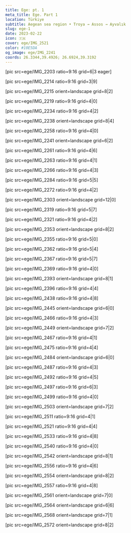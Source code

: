 ```yaml
---
title: Ege: pt. 1
meta_title: Ege. Part 1
location: Türkiye
subtitle: Aegean sea region • Troya → Assos → Ayvalık 
slug: ege-1
date: 2023-02-22
icon: 🇹🇷
cover: ege/IMG_2521
color: #10E5DA
og_image: ege/IMG_2241
coords: 26.3344,39.4926; 26.6924,39.3192
---
```


[pic src=ege/IMG_2203 ratio=9:16 grid=6|3 eager]

[pic src=ege/IMG_2214 ratio=9:16 grid=3|9]

[pic src=ege/IMG_2215 orient=landscape grid=8|2]

[pic src=ege/IMG_2219 ratio=9:16 grid=4|0]

[pic src=ege/IMG_2234 ratio=9:16 grid=4|2]

[pic src=ege/IMG_2238 orient=landscape grid=8|4]

[pic src=ege/IMG_2258 ratio=9:16 grid=4|0]

[pic src=ege/IMG_2241 orient=landscape grid=6|2]

[pic src=ege/IMG_2261 ratio=9:16 grid=4|6]

[pic src=ege/IMG_2263 ratio=9:16 grid=4|1]

[pic src=ege/IMG_2266 ratio=9:16 grid=4|3]

[pic src=ege/IMG_2284 ratio=9:16 grid=5|5]

[pic src=ege/IMG_2272 ratio=9:16 grid=4|2]

[pic src=ege/IMG_2303 orient=landscape grid=12|0]

[pic src=ege/IMG_2319 ratio=9:16 grid=5|7]

[pic src=ege/IMG_2321 ratio=9:16 grid=4|2]

[pic src=ege/IMG_2353 orient=landscape grid=8|2]

[pic src=ege/IMG_2355 ratio=9:16 grid=5|0]

[pic src=ege/IMG_2362 ratio=9:16 grid=5|4]

[pic src=ege/IMG_2367 ratio=9:16 grid=5|7]

[pic src=ege/IMG_2369 ratio=9:16 grid=4|0]

[pic src=ege/IMG_2393 orient=landscape grid=8|1]

[pic src=ege/IMG_2396 ratio=9:16 grid=4|4]

[pic src=ege/IMG_2438 ratio=9:16 grid=4|8]

[pic src=ege/IMG_2445 orient=landscape grid=6|0]

[pic src=ege/IMG_2466 ratio=9:16 grid=4|3]

[pic src=ege/IMG_2449 orient=landscape grid=7|2]

[pic src=ege/IMG_2467 ratio=9:16 grid=4|1]

[pic src=ege/IMG_2475 ratio=9:16 grid=4|4]

[pic src=ege/IMG_2484 orient=landscape grid=6|0]

[pic src=ege/IMG_2487 ratio=9:16 grid=4|3]

[pic src=ege/IMG_2492 ratio=9:16 grid=4|5]

[pic src=ege/IMG_2497 ratio=9:16 grid=6|3]

[pic src=ege/IMG_2499 ratio=9:16 grid=4|0]

[pic src=ege/IMG_2503 orient=landscape grid=7|2]

[pic src=ege/IMG_2511 ratio=9:16 grid=4|1]

[pic src=ege/IMG_2521 ratio=9:16 grid=4|4]

[pic src=ege/IMG_2533 ratio=9:16 grid=4|8]

[pic src=ege/IMG_2540 ratio=9:16 grid=4|0]

[pic src=ege/IMG_2542 orient=landscape grid=8|1]

[pic src=ege/IMG_2556 ratio=9:16 grid=4|6]

[pic src=ege/IMG_2554 orient=landscape grid=8|2]

[pic src=ege/IMG_2557 ratio=9:16 grid=4|8]

[pic src=ege/IMG_2561 orient=landscape grid=7|0]

[pic src=ege/IMG_2564 orient=landscape grid=6|6]

[pic src=ege/IMG_2568 orient=landscape grid=7|1]

[pic src=ege/IMG_2572 orient=landscape grid=8|2]
